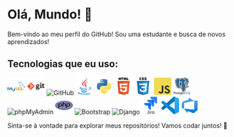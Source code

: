 # Olá, Mundo! 👋

Bem-vindo ao meu perfil do GitHub! Sou uma estudante e busca de novos aprendizados!

## Tecnologias que eu uso:

<p align="left">
  <img src="https://raw.githubusercontent.com/devicons/devicon/master/icons/mysql/mysql-original-wordmark.svg" alt="MySQL" width="40" height="40"/>
  <img src="https://raw.githubusercontent.com/devicons/devicon/master/icons/git/git-original-wordmark.svg" alt="Git" width="40" height="40"/>
  <img src="https://upload.wikimedia.org/wikipedia/commons/9/91/Octicons-mark-github.svg" alt="GitHub" width="40" height="40"/>
  <img src="https://raw.githubusercontent.com/devicons/devicon/master/icons/java/java-original.svg" alt="Java" width="40" height="40"/>
  <img src="https://raw.githubusercontent.com/devicons/devicon/master/icons/python/python-original.svg" alt="Python" width="40" height="40"/>
  <img src="https://raw.githubusercontent.com/devicons/devicon/master/icons/html5/html5-original-wordmark.svg" alt="HTML" width="40" height="40"/>
  <img src="https://raw.githubusercontent.com/devicons/devicon/master/icons/css3/css3-original-wordmark.svg" alt="CSS" width="40" height="40"/>
  <img src="https://raw.githubusercontent.com/devicons/devicon/master/icons/javascript/javascript-original.svg" alt="JavaScript" width="40" height="40"/>
  <img src="https://raw.githubusercontent.com/devicons/devicon/master/icons/postgresql/postgresql-original-wordmark.svg" alt="Postgres" width="40" height="40"/>
  <img src="https://www.phpmyadmin.net/static/images/logo.png" alt="phpMyAdmin" width="40" height="40"/>
  <img src="https://raw.githubusercontent.com/devicons/devicon/master/icons/php/php-original.svg" alt="PHP" width="40" height="40"/>
  <img src="https://getbootstrap.com/docs/5.1/assets/brand/bootstrap-logo.svg" alt="Bootstrap" width="40" height="40"/>
  <img src="https://www.djangoproject.com/m/img/logos/django-logo-negative.png" alt="Django" width="40" height="40"/>
  <img src="https://raw.githubusercontent.com/devicons/devicon/master/icons/jira/jira-original-wordmark.svg" alt="Jira" width="40" height="40"/>
  <img src="https://raw.githubusercontent.com/devicons/devicon/master/icons/vscode/vscode-original.svg" alt="Visual Studio Code" width="40" height="40"/>
  <img src="https://raw.githubusercontent.com/devicons/devicon/master/icons/azuredevops/azuredevops-original.svg" alt="Azure DevOps" width="40" height="40"/>
</p>

Sinta-se à vontade para explorar meus repositórios! Vamos codar juntos! 🚀
